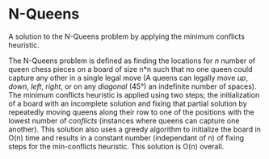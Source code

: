 # N-Queens
A solution to the N-Queens problem by applying the minimum conflicts heuristic.

The N-Queens problem is defined as finding
the locations for _n_ number of queen chess pieces on a board of size n*n such that no one queen could capture any
other in a single legal move (A queens can legally move _up_, _down_, _left_, _right_, or on any _diagonal_ (45°) an
indefinite number of spaces). The minimum conflicts heuristic is applied using two steps; the initialization of a board with an
incomplete solution and fixing that partial solution by repeatedly moving queens along their row to one of
the positions with the lowest number of _conflicts_ (instances where queens can capture one another). This solution also uses a greedy algorithm to initialize the board in O(n) time and results in a constant number (independant of n) of fixing steps for the min-conflicts heuristic. This solution is O(n) overall.

